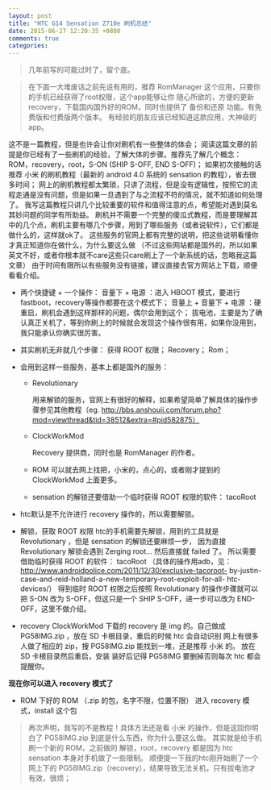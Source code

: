 ```yaml
---
layout: post
title: "HTC G14 Sensation Z710e 刷机总结"
date: 2015-06-27 12:20:35 +0800
comments: true
categories: 
---
```



>几年前写的可能过时了，留个底。

>在下面一大堆废话之前先说有用的，推荐 RomManager 这个应用，只要你的手机已经获得了root权限，这个app能够让你 随心所欲的，方便的更新 recovery，下载国内国外好的ROM，同时也提供了 备份和还原 功能。有免费版和付费版两个版本。 有经验的朋友应该已经知道这款应用，大神级的app。

这不是一篇教程，但是也许会让你对刷机有一些整体的体会； 阅读这篇文章的前提是你已经有了一些刷机的经验，了解大体的步骤。推荐先了解几个概念： ROM，recovery，root，S-ON (SHIP S-OFF, END S-OFF)； 如果初次接触的话推荐 小米 的刷机教程（最新的 android 4.0 系统的 sensation 的教程），省去很多时间； 网上的刷机教程都太繁琐，只讲了流程，但是没有逻辑性，按照它的流程走通是没有问题，但是如果一旦遇到了与之流程不符的情况，就不知道如何处理了。 我写这篇教程只讲几个比较重要的软件和值得注意的点，希望能对遇到莫名其妙问题的同学有所助益。 刷机并不需要一个完整的傻瓜式教程，而是要理解其中的几个点，刷机主要有哪几个步骤，用到了哪些服务（或者说软件），它们都是做什么的，这样就ok了。 这些服务的官网上都有完整的说明，把这些说明看懂你才真正知道你在做什么，为什么要这么做 （不过这些网站都是国外的，所以如果英文不好，或者你根本就不care这些只care刷上了一个新系统的话，忽略我这篇文章） 由于时间有限所以有些服务没有链接，建议直接去官方网站上下载，顺便看看介绍。

* 两个快捷键 + 一个操作：
    音量下 + 电源 ：进入 HBOOT 模式，要进行 fastboot，recovery等操作都要在这个模式下；
    音量上 + 音量下 + 电源 ：硬重启，刷机会遇到这样那样的问题，偶尔会用到这个；
    拔电池，主要是为了确认真正关机了，等到你刷上的时候就会发现这个操作很有用，如果你没用到，我只能承认你确实很厉害。

* 其实刷机无非就几个步骤：
    获得 ROOT 权限；
    Recovery；
    Rom；

* 会用到这样一些服务，基本上都是国外的服务：
    - Revolutionary

        用来解锁的服务，官网上有很好的解释，如果希望简单了解具体的操作步骤参见其他教程（eg. http://bbs.anshouji.com/forum.php?mod=viewthread&tid=38512&extra=#pid582875）

    - ClockWorkMod

        Recovery 提供商，同时也是 RomManager 的作者。

    - ROM 可以就去网上找把，小米的，点心的，或者刚才提到的 ClockWorkMod 上面更多。
    - sensation 的解锁还要借助一个临时获得 ROOT 权限的软件： tacoRoot

* htc默认是不允许进行 recovery 操作的，所以需要解锁。

* 解锁，获取 ROOT 权限
    htc的手机需要先解锁，用到的工具就是 Revolutionary ，但是 sensation 的解锁还要麻烦一步，
    因为直接 Revolutionary 解锁会遇到 Zerging root... 然后直接就 failed 了。
    所以需要借助临时获得 ROOT 的软件： tacoRoot （具体的操作用adb，见：http://www.androidpolice.com/2011/12/30/exclusive-tacoroot- by-justin-case-and-reid-holland-a-new-temporary-root-exploit-for-all- htc-devices/）
    得到临时 ROOT 权限之后按照 Revolutionary 的操作步骤就可以把 S-ON 改为 S-OFF，但这只是一个 SHIP S-OFF，进一步可以改为 END-OFF，这里不做介绍。

* recovery
    ClockWorkMod 下载的 recovery 是 img 的。自己做成 PG58IMG.zip ，放在 SD 卡根目录，重启的时候 htc 会自动识别
    网上有很多人做了相应的 zip，搜 PG58IMG.zip 能找到一堆，还是推荐 小米 的。
    放在 SD 卡根目录然后重启，安装
    装好后记得 PG58IMG 要删掉否则每次 htc 都会提醒你。

**现在你可以进入 recovery 模式了**

* ROM
    下好的 ROM （.zip 的包，名字不限，位置不限）
    进入 recovery 模式，install 这个包

>再次声明，我写的不是教程！具体方法还是看 小米 的操作，但是这回你明白了 PG58IMG.zip 到底是什么东西，你为什么要这么做。 其实就是给手机刷一个新的 ROM，之前做的 解锁，root，recovery 都是因为 htc sensation 本身对手机做了一些限制。 顺便提一下我的htc刚开始刷了一个网上下的 PG58IMG.zip（recovery），结果导致无法关机，只有拔电池才有效，很烦；